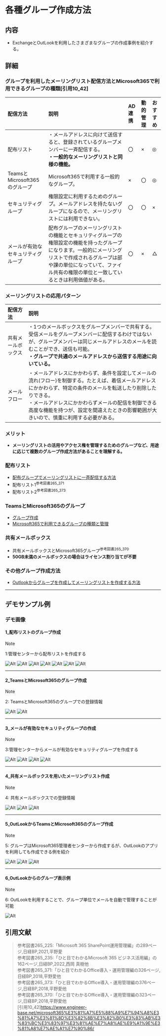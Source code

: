 # 各種グループ作成方法

## 内容

- ExchangeとOutLookを利用したさまざまなグループの作成事例を紹介する。

## 詳細

### グループを利用したメーリングリスト配信方法とMicrosoft365で利用できるグループの種類[引用10_42]

|配信方法|説明|AD連携|動的管理|おすすめ|
|:--|:--|:--|:--|:--|
|配布リスト|・メールアドレスに向けて送信すると、登録されているグループメンバーに一斉配信する。<br>  **・一般的なメーリングリストと同様の機能。**|〇|×|◎|
|TeamsとMicrosoft365のグループ|Microsoft365で利用する一般的なグループ。|×|〇|◎|
|セキュリティグループ|権限設定に利用するためのグループ。メールアドレスを持たないグループになるので、メーリングリストには利用できない。|〇|〇|×|
|メールが有効なセキュリティグループ|配布グループのメーリングリストの機能とセキュリティグループの権限設定の機能を持ったグループになります。一般的にメーリングリストで作成されるグループは部や課の単位になっていて、ファイル共有の権限の単位と一致しているときは利用価値がある。|〇|×|△|

### メーリングリストの応用パターン

|配信方法|説明|
|:--|:--|
|共有メールボックス|・1つのメールボックスをグループメンバーで共有する。受信メールをグループメンバーに配信するわけではないが、グループメンバーは同じメールアドレスのメールを読むことができ、送信も可能。<br>**・グループで共通のメールアドレスから送信する用途に向いている。**|
|メールフロー|・メールアドレスにかかわらず、条件を設定してメールの流れ(フロー)を制御する。たとえば、着信メールアドレスにかかわらず、特定の条件のメールを転送したり削除したりできる。<br>・メールアドレスにかかわらずメールの配信を制御できる高度な機能を持つが、設定を間違えたときの影響範囲が大きいので、慎重に利用する必要がある。|

### メリット

- **メーリングリストの活用やアクセス権を管理するためのグループなど、用途に応じて複数のグループ作成方法があることを理解する。**

### 配布リスト

- [配布グループでメーリングリストに一斉配信する方法](https://www.teijitaisya.com/haihu-group/)
- 配布リスト1<sup>参考図書265_371</sup>
- 配布リスト2<sup>参考図書265_373</sup>

### TeamsとMicrosoft365のグループ

- [グループ作成](716_M365_10_販売促進デモ一覧100_初期導入の流れ.md#グループ作成)
- [Microsoft365で利用できるグループの種類と管理](https://www.engineer-base.net/microsoft365%E3%81%A7%E5%88%A9%E7%94%A8%E3%81%A7%E3%81%8D%E3%82%8B%E3%82%B0%E3%83%AB%E3%83%BC%E3%83%97%E3%81%AE%E7%A8%AE%E9%A1%9E%E3%81%A8%E7%AE%A1%E7%90%86/)

### 共有メールボックス

- 共有メールボックスとMicrosoft365グループ<sup>参考図書265_370</sup>
- **50GB未満のメールボックスの場合はライセンス割り当てが不要**

### その他グループ作成方法

- [Outlookからグループを作成してメーリングリストを作成する方法](https://yaritori.jp/shared-inbox/6005/)

---

## デモサンプル例

### デモ画像

#### 1_配布リストのグループ作成

> [!NOTE]
> 1:管理センターから配布リストを作成する

![Alt](../../7_Prj/716_M365/200_インフラサービス/40_メールサービス/40_メールサービス_配布リスト1.png)
![Alt](../../7_Prj/716_M365/200_インフラサービス/40_メールサービス/40_メールサービス_配布リスト2.png)
![Alt](../../7_Prj/716_M365/200_インフラサービス/40_メールサービス/40_メールサービス_配布リスト3.png)
![Alt](../../7_Prj/716_M365/200_インフラサービス/40_メールサービス/40_メールサービス_配布リスト4.png)
![Alt](../../7_Prj/716_M365/200_インフラサービス/40_メールサービス/40_メールサービス_配布リスト5.png)
![Alt](../../7_Prj/716_M365/200_インフラサービス/40_メールサービス/40_メールサービス_配布リスト6.png)
![Alt](../../7_Prj/716_M365/200_インフラサービス/40_メールサービス/40_メールサービス_配布リスト7.png)

---

#### 2_TeamsとMicrosoft365のグループ作成

> [!NOTE]
> 2: TeamsとMicrosoft365のグループでの登録情報

![Alt](../../7_Prj/716_M365/200_インフラサービス/40_メールサービス/40_メールサービス_TeamsとMicrosoft365のグループ1.png)
![Alt](../../7_Prj/716_M365/200_インフラサービス/40_メールサービス/40_メールサービス_TeamsとMicrosoft365のグループ2.png)

---

#### 3_メールが有効なセキュリティグループの作成

> [!NOTE]
> 3:管理センターからメールが有効なセキュリティグループを作成する

![Alt](../../7_Prj/716_M365/200_インフラサービス/40_メールサービス/40_メールサービス_セキュリティグループ4.png)
![Alt](../../7_Prj/716_M365/200_インフラサービス/40_メールサービス/40_メールサービス_セキュリティグループ5.png)
![Alt](../../7_Prj/716_M365/200_インフラサービス/40_メールサービス/40_メールサービス_セキュリティグループ6.png)
![Alt](../../7_Prj/716_M365/200_インフラサービス/40_メールサービス/40_メールサービス_セキュリティグループ7.png)

---

#### 4_共有メールボックスを用いたメーリングリスト作成

> [!NOTE]
> 4: 共有メールボックスでの登録情報

![Alt](../../7_Prj/716_M365/200_インフラサービス/40_メールサービス/40_メールサービス_共有メールボックス1.png)
![Alt](../../7_Prj/716_M365/200_インフラサービス/40_メールサービス/40_メールサービス_共有メールボックス2.png)
![Alt](../../7_Prj/716_M365/200_インフラサービス/40_メールサービス/40_メールサービス_共有メールボックス3.png)

---

#### 5_OutLookからTeamsとMicrosoft365のグループ作成

> [!NOTE]
> 5: グループはMicrosoft365管理者センターから作成するが、OutLookのアプリを利用しても作成できる例を紹介

![Alt](../../7_Prj/716_M365/200_インフラサービス/40_メールサービス/40_メールサービス_OutLookからグループ作成1.png)
![Alt](../../7_Prj/716_M365/200_インフラサービス/40_メールサービス/40_メールサービス_OutLookからグループ作成2.png)
![Alt](../../7_Prj/716_M365/200_インフラサービス/40_メールサービス/40_メールサービス_OutLookからグループ作成3.png)

---

#### 6_OutLookからのグループ表示例

> [!NOTE]
> 6: OutLookを利用することで、グループ単位でメールを自動で管理することが可能

![Alt](../../7_Prj/716_M365/200_インフラサービス/40_メールサービス/40_メールサービス_OutLookグループ表示1.png)

## 引用文献

> 参考図書265_225:「Microsoft 365 SharePoint運用管理編」の289ページ,日経BP,2021,平野愛  
> 参考図書265_235:「ひと目でわかるMicrosoft 365 ビジネス活用編」の162ページ,日経BP,2022,西岡 真樹他  
> 参考図書265_371:「ひと目でわかるOffice導入・運用管理編の326ページ,日経BP,2018,平野愛他  
> 参考図書265_373:「ひと目でわかるOffice導入・運用管理編の376ページ,日経BP,2018,平野愛他  
> 参考図書265_370:「ひと目でわかるOffice導入・運用管理編の323ページ,日経BP,2018,平野愛他  
 > [引用10_42]<https://www.engineer-base.net/microsoft365%E3%81%A7%E5%88%A9%E7%94%A8%E3%81%A7%E3%81%8D%E3%82%8B%E3%82%B0%E3%83%AB%E3%83%BC%E3%83%97%E3%81%AE%E7%A8%AE%E9%A1%9E%E3%81%A8%E7%AE%A1%E7%90%86/>
